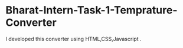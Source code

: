 # Bharat-Intern-Task-1-Temprature-Converter
I developed this converter using HTML,CSS,Javascript  .
